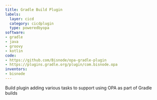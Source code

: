 ```yaml
---
title: Gradle Build Plugin
labels:
  layer: cicd
  category: cicdplugin
  type: poweredbyopa
software:
- gradle
- java
- groovy
- kotlin
code:
- https://github.com/Bisnode/opa-gradle-plugin
- https://plugins.gradle.org/plugin/com.bisnode.opa
inventors:
- bisnode
---
```

Build plugin adding various tasks to support using OPA as part of Gradle builds

